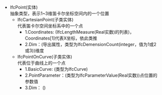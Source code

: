 + IfcPoint(实体)  
	抽象类型，表示1~3维笛卡尔坐标空间内的一个位置
	+ IfcCartesianPoint(子类实体)  
	代表笛卡尔空间坐标系中的一个点  
		- 1.Coordinates: (IfcLengthMeasure(Real实数)的列表)，Coordinates[1]代表X坐标，依此类推  
		- 2.Dim：(导出属性，类型为IfcDemensionCount(integer，值为1或2或3))维度
	+ IfcPointOnCurve(子类实体)  
	代表位于曲线上的一个点  
		- 1.BasicCurve: (类型为IfcCurve)
		- 2.PointParameter：(类型为IfcParameterValue(Real实数))点位置的参数值  
		- 3.Dim： ()


